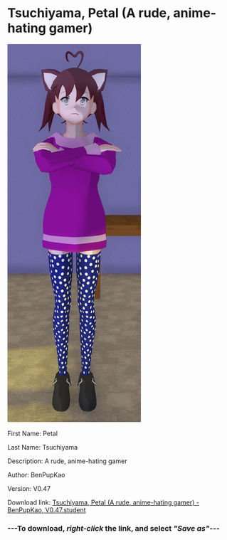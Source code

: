 # Tsuchiyama, Petal (A rude, anime-hating gamer)

<img src="https://raw.githubusercontent.com/Arbiter1223/Daigaku-Gurashi-Custom-Students/master/Students/Files/Tsuchiyama%2C%20Petal%20(A%20rude%2C%20anime-hating%20gamer).png" title="Tsuchiyama, Petal (A rude, anime-hating gamer) - BenPupKao, V0.47">

First Name: Petal

Last Name: Tsuchiyama

Description: A rude, anime-hating gamer

Author: BenPupKao

Version: V0.47

Download link: <a href="https://raw.githubusercontent.com/Arbiter1223/Daigaku-Gurashi-Custom-Students/master/Students/Files/Tsuchiyama%2C%20Petal%20(A%20rude%2C%20anime-hating%20gamer)%20-%20BenPupKao%2C%20V0.47.student">Tsuchiyama, Petal (A rude, anime-hating gamer) - BenPupKao, V0.47.student</a>

### ---**To download, _right-click_ the link, and select _"Save as"_**---
